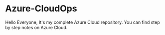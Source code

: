 # Azure-CloudOps
Hello Everyone, It's my complete Azure Cloud repository. You can find step by step notes on Azure Cloud.
